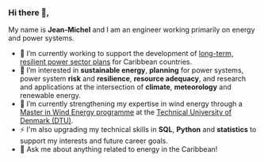 ### Hi there 👋,

My name is **Jean-Michel** and I am an engineer working primarily on energy and power systems.

- 🔭 I’m currently working to support the development of [long-term, resilient power sector plans](https://www.ccreee.org/irrp/) for Caribbean countries.
- 🤔 I’m interested in **sustainable energy**, **planning** for power systems, power system **risk** and **resilience**, **resource adequacy**, and research and applications at the intersection of **climate**, **meteorology** and renewable energy.
- 🌱 I’m currently strengthening my expertise in wind energy through a [Master in Wind Energy programme](https://lifelonglearning.dtu.dk/en/wind-energy/master-en/wind-energy-master-online-programme/) at the [Technical University of Denmark (DTU)](https://www.dtu.dk/english/).
- ⚡ I'm also upgrading my technical skills in **SQL**, **Python** and **statistics** to support my interests and future career goals.
- 💬 Ask me about anything related to energy in the Caribbean!

